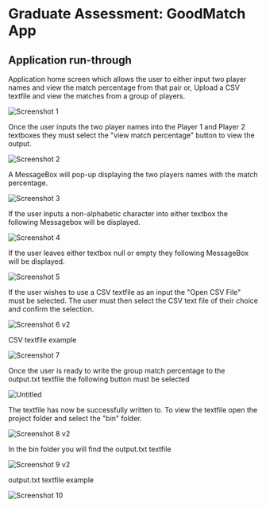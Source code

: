# Graduate Assessment: GoodMatch App

## Application run-through

Application home screen which allows the user to either input two player names and view the match percentage from that pair or,
Upload a CSV textfile and view the matches from a group of players.

![Screenshot 1](https://user-images.githubusercontent.com/97834735/165388576-9732cf8a-3e64-44f6-afa2-d8d468c61209.png)

Once the user inputs the two player names into the Player 1 and Player 2 textboxes they must select the "view match percentage"
button to view the output.

![Screenshot 2](https://user-images.githubusercontent.com/97834735/165388674-1de6419f-b394-48ed-8e25-db65fe0be72d.png)

A MessageBox will pop-up displaying the two players names with the match percentage.

![Screenshot 3](https://user-images.githubusercontent.com/97834735/165388688-e4b7bc24-8000-4064-ae0a-d9034b82f54f.png)

If the user inputs a non-alphabetic character into either textbox the following Messagebox will be displayed.

![Screenshot 4](https://user-images.githubusercontent.com/97834735/165388697-e5ab97d9-63dd-455a-b36b-8d0b7f26202a.png)

If the user leaves either textbox null or empty they following MessageBox will be displayed.

![Screenshot 5](https://user-images.githubusercontent.com/97834735/165390247-ff774071-ab51-4d0c-9da8-1a40dda3146c.png)

If the user wishes to use a CSV textfile as an input the "Open CSV File" must be selected.
The user must then select the CSV text file of their choice and confirm the selection.

![Screenshot 6 v2](https://user-images.githubusercontent.com/97834735/165390254-d3063972-0c41-4eac-abd5-1adc53f22fd9.png)

CSV textfile example

![Screenshot 7](https://user-images.githubusercontent.com/97834735/165390270-e653d210-1ea6-4fc7-adce-59364612a934.png)

Once the user is ready to write the group match percentage to the output.txt textfile the following button must be
selected

![Untitled](https://user-images.githubusercontent.com/97834735/165392571-cc9cb022-f7fc-4ed2-b841-b3b2d5b2db5b.png)

The textfile has now be successfully written to. To view the textfile open the project folder and select the "bin" folder.

![Screenshot 8 v2](https://user-images.githubusercontent.com/97834735/165390281-b64323aa-9c81-4b74-876d-e00b26a1ac05.png)

In the bin folder you will find the output.txt textfile

![Screenshot 9 v2](https://user-images.githubusercontent.com/97834735/165390607-a6a0711b-81d7-4ab8-8e7c-48bd175a1946.png)

output.txt textfile example

![Screenshot 10](https://user-images.githubusercontent.com/97834735/165390310-1aa01ea6-b420-47fb-804f-0c0a03ba6327.png)
